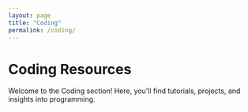 ```yaml
---
layout: page
title: "Coding"
permalink: /coding/
---
```


# Coding Resources

Welcome to the Coding section! Here, you'll find tutorials, projects, and insights into programming.
